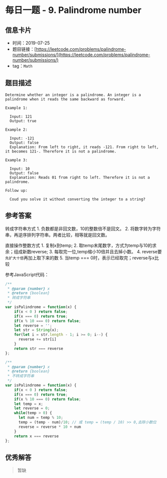 # 毎日一题 - 9. Palindrome number

## 信息卡片

* 时间：2019-07-25
* 题目链接：[https://leetcode.com/problems/palindrome-number/submissions/](https://leetcode.com/problems/palindrome-number/submissions/)
* tag：`Math`

## 题目描述

```text
Determine whether an integer is a palindrome. An integer is a palindrome when it reads the same backward as forward.

Example 1:

  Input: 121
  Output: true

Example 2:

  Input: -121
  Output: false
  Explanation: From left to right, it reads -121. From right to left, it becomes 121-. Therefore it is not a palindrome.

Example 3:

  Input: 10
  Output: false
  Explanation: Reads 01 from right to left. Therefore it is not a palindrome.

Follow up:

  Coud you solve it without converting the integer to a string?
```

## 参考答案

转成字符串方式 1. 负数都是非回文数，10的整数倍不是回文。 2. 将数字转为字符串，再逆序排列字符串。两者比较，相等就是回文数。

直接操作整数方式 1. 复制x到temp; 2. 取temp末尾数字，方式为temp与10的求余；组成新数reverse; 3. 每取完一位,temp缩小10倍并且去掉小数。 4. reverse要`先扩大十倍`再加上取下来的数 5. 当temp === 0时，表示已经取完；reverse与x比较

参考JavaScript代码：

```javascript
/**
 * @param {number} x
 * @return {boolean}
 * 转成字符串
 */
var isPalindrome = function(x) {
    if(x < 0 ) return false;
    if(x === 0) return true;
    if(x % 10 === 0) return false;
    let reverse = '';
    let str = String(x);
    for(let i = str.length - 1; i >= 0; i--) {
      reverse += str[i]
    }
    return str === reverse
};

/**
 * @param {number} x
 * @return {boolean}
 * 不转成字符串
 */
var isPalindrome = function(x) {
    if(x < 0 ) return false;
    if(x === 0) return true;
    if(x % 10 === 0) return false;
    let temp = x;
    let reverse = 0;
    while(temp > 0) {
      let num = temp % 10;
      temp = (temp - num)/10; // 或 temp = (temp / 10) >> 0,去除小数位
      reverse = reverse * 10 + num
    }
    return x === reverse
};
```

## 优秀解答

> 暂缺

